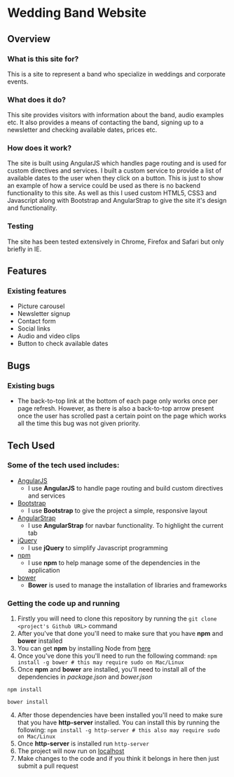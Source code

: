 # Wedding Band Website

## Overview

### What is this site for?

This is a site to represent a band who specialize in weddings and corporate events.

### What does it do?

This site provides visitors with information about the band, audio examples etc. It also provides a means of contacting the band, signing up to a newsletter and checking available dates, prices etc.

### How does it work?

The site is built using AngularJS which handles page routing and is used for custom directives and services. I built a custom service to provide a list of available dates to the user when they click on a button. This is just to show an example of how a service could be used as there is no backend functionality to this site. As well as this I used custom HTML5, CSS3 and Javascript along with Bootstrap and AngularStrap to give the site it's design and functionality.

### Testing

The site has been tested extensively in Chrome, Firefox and Safari but only briefly in IE.



## Features

### Existing features
- Picture carousel
- Newsletter signup
- Contact form
- Social links
- Audio and video clips
- Button to check available dates


## Bugs

### Existing bugs
- The back-to-top link at the bottom of each page only works once per page refresh. However, as there is also a back-to-top arrow present once the user has scrolled past a certain point on the page which works all the time this bug was not given priority.


## Tech Used

### Some of the tech used includes:
- [AngularJS](https://angularjs.org/)
	- I use **AngularJS** to handle page routing and build custom directives and services
- [Bootstrap](http://getbootstrap.com/)
	- I use **Bootstrap** to give the project a simple, responsive layout
- [AngularStrap](http://mgcrea.github.io/angular-strap/)
	- I use **AngularStrap** for navbar functionality. To highlight the current tab
- [jQuery](https://jquery.com/)
	- I use **jQuery** to simplify Javascript programming
- [npm](https://www.npmjs.com/)
	- I use **npm** to help manage some of the dependencies in the application
- [bower](https://bower.io/)
	- **Bower** is used to manage the installation of libraries and frameworks


### Getting the code up and running
1. Firstly you will need to clone this repository by running the ```git clone <project's Github URL>``` command
2. After you've that done you'll need to make sure that you have **npm** and **bower** installed
  1. You can get **npm** by installing Node from [here](https://nodejs.org/en/)
  2. Once you've done this you'll need to run the following command:
     `npm install -g bower # this may require sudo on Mac/Linux`
3. Once **npm** and **bower** are installed, you'll need to install all of the dependencies in *package.json* and *bower.json*
  ```
  npm install
 
  bower install
  ```
4. After those dependencies have been installed you'll need to make sure that you have **http-server** installed. You can install this by running the following: ```npm install -g http-server # this also may require sudo on Mac/Linux```
5. Once **http-server** is installed run ```http-server```
6. The project will now run on [localhost](http://127.0.0.1:8080)
7. Make changes to the code and if you think it belongs in here then just submit a pull request